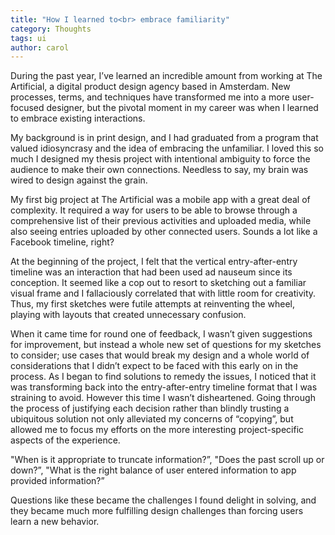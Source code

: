 ```yaml
---
title: "How I learned to<br> embrace familiarity"
category: Thoughts
tags: ui
author: carol
---
```


During the past year, I’ve learned an incredible amount from working at The Artificial, a digital product design agency based in Amsterdam. New processes, terms, and techniques have transformed me into a more user-focused designer, but the pivotal moment in my career was when I learned to embrace existing interactions.

My background is in print design, and I had graduated from a program that valued idiosyncrasy and the idea of embracing the unfamiliar. I loved this so much I designed my thesis project with intentional ambiguity to force the audience to make their own connections. Needless to say, my brain was wired to design against the grain.

My first big project at The Artificial was a mobile app with a great deal of complexity. It required a way for users to be able to browse through a comprehensive list of their previous activities and uploaded media, while also seeing entries uploaded by other connected users. Sounds a lot like a Facebook timeline, right?

At the beginning of the project, I felt that the vertical entry-after-entry timeline was an interaction that had been used ad nauseum since its conception. It seemed like a cop out to resort to sketching out a familiar visual frame and I fallaciously correlated that with little room for creativity. Thus, my first sketches were futile attempts at reinventing the wheel, playing with layouts that created unnecessary confusion.

When it came time for round one of feedback, I wasn’t given suggestions for improvement, but instead a whole new set of questions for my sketches to consider; use cases that would break my design and a whole world of considerations that I didn’t expect to be faced with this early on in the process. As I began to find solutions to remedy the issues, I noticed that it was transforming back into the entry-after-entry timeline format that I was straining to avoid. However this time I wasn’t disheartened. Going through the process of justifying each decision rather than blindly trusting a ubiquitous solution not only alleviated my concerns of “copying”, but allowed me to focus my efforts on the more interesting project-specific aspects of the experience.

"When is it appropriate to truncate information?”, "Does the past scroll up or down?”, "What is the right balance of user entered information to app provided information?”

Questions like these became the challenges I found delight in solving, and they became much more fulfilling design challenges than forcing users learn a new behavior.